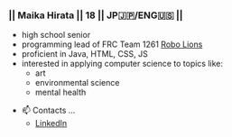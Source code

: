 ### || Maika Hirata || 18 || JP:jp:/ENG:us: ||

<!---
🌱 [My portfolio website](https://uni-mairata.github.io/)
--->

- high school senior
- programming lead of FRC Team 1261 [Robo Lions](https://github.com/RoboLions)
- proficient in Java, HTML, CSS, JS
- interested in applying computer science to topics like:
  - art
  - environmental science
  - mental health

<!---
-  I’m currently learning ...
--->

- 📫 Contacts ...
  - [LinkedIn](https://www.linkedin.com/in/maika-hirata-uni-mairata/)

<!---
uni-mairata/uni-mairata is a ✨ special ✨ repository because its `README.md` (this file) appears on your GitHub profile.
You can click the Preview link to take a look at your changes.
--->
